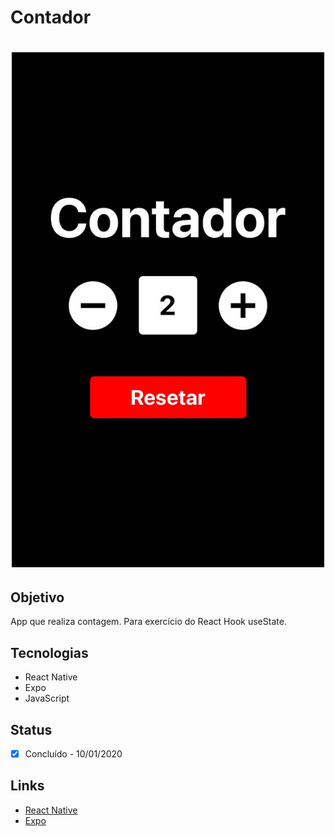 # Contador

<h1 align="center">
  <img alt="Contador" title="Contador" src="./app.jpg" width="500px"/>
</h1>
 
## Objetivo
App que realiza contagem. Para exercício do React Hook useState.

## Tecnologias
- React Native
- Expo
- JavaScript

## Status
- [x] Concluído - 10/01/2020

## Links
- [React Native](https://reactnative.dev/)
- [Expo](https://expo.io/)
